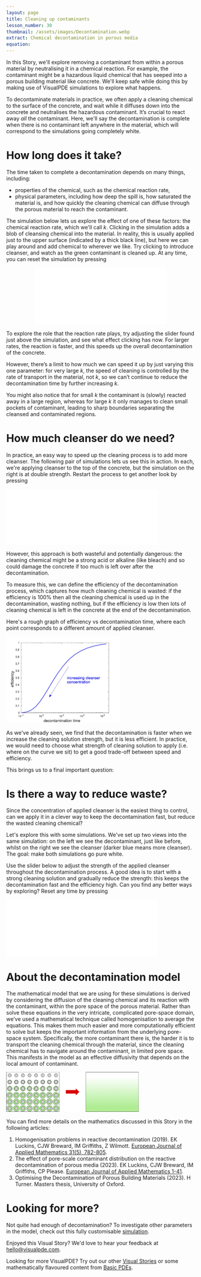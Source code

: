```yaml
---
layout: page
title: Cleaning up contaminants
lesson_number: 30
thumbnail: /assets/images/Decontamination.webp
extract: Chemical decontamination in porous media
equation:
---
```


In this Story, we'll explore removing a contaminant from within a porous material by neutralising it in a chemical reaction. For example, the contaminant might be a hazardous liquid chemical that has seeped into a porous building material like concrete. We'll keep safe while doing this by making use of VisualPDE simulations to explore what happens.

To decontaminate materials in practice, we often apply a cleaning chemical to the surface of the concrete, and wait while it diffuses down into the concrete and neutralises the hazardous contaminant. It’s crucial to react away *all* the contaminant. Here, we'll say the decontamination is complete when there is no contaminant left anywhere in the material, which will correspond to the simulations going completely white.

# How long does it take?
The time taken to complete a decontamination depends on many things, including: 
* properties of the chemical, such as the chemical reaction rate, 
* physical parameters, including how deep the spill is, how saturated the material is, and how quickly the cleaning chemical can diffuse through the porous material to reach the contaminant.

The simulation below lets us explore the effect of one of these factors: the chemical reaction rate, which we'll call $k$. Clicking in the simulation adds a blob of cleansing chemical into the material. In reality, this is usually applied just to the upper surface (indicated by a thick black line), but here we can play around and add chemical to wherever we like. Try clicking to introduce cleanser, and watch as the green contaminant is cleaned up. At any time, you can reset the simulation by pressing <vpde-reset iframe="simA"></vpde-reset>

<p style="text-align:center;margin-bottom:0;"><vpde-slider
    iframe="simA"
    name="k"
    label="$k$:"
    min="0.01"
    max="0.5"
    value="0.25"
    step="0.01"
></vpde-slider></p>

<iframe id="simA" class="sim" style="margin-left:calc(15% - 2px);margin-right:calc(15% - 2px);width:70%" src="/sim/?preset=DecontaminationDemoSpots&story&no_ui" frameborder="0" loading="lazy"></iframe>

To explore the role that the reaction rate plays, try adjusting the slider found just above the simulation, and see what effect clicking has now. For larger rates, the reaction is faster, and this speeds up the overall decontamination of the concrete. 

However, there’s a limit to how much we can speed it up by just varying this one parameter: for very large $k$, the speed of cleaning is controlled by the rate of transport in the material, not $k$, so we can’t continue to reduce the decontamination time by further increasing $k$. 

You might also notice that for small $k$ the contaminant is (slowly) reacted away in a large region, whereas for large $k$ it only manages to clean small pockets of contaminant, leading to sharp boundaries separating the cleansed and contaminated regions.

# How much cleanser do we need?
In practice, an easy way to speed up the cleaning process is to add more cleanser. The following pair of simulations lets us see this in action. In each, we're applying cleanser to the top of the concrete, but the simulation on the right is at double strength. Restart the process to get another look by pressing <vpde-reset iframe="simB simC"></vpde-reset>

<div style="display:flex">
<!-- Invisible sliders to set values in simulation -->
<vpde-slider style="display:none;justify-content:space-evenly;" iframe="simB" name="BC" value="1"></vpde-slider>
    <iframe id="simB" class="sim" style="width:40%" src="/sim/?preset=DecontaminationDirichlet&story&no_ui" frameborder="0" loading="lazy"></iframe>
<vpde-slider style="display:none" iframe="simC" name="BC" value="2"></vpde-slider>
    <iframe id="simC" class="sim" style="width:40%" src="/sim/?preset=DecontaminationDirichlet&story&no_ui" frameborder="0" loading="lazy"></iframe>
</div>

However, this approach is both wasteful and potentially dangerous: the cleaning chemical might be a strong acid or alkaline (like bleach) and so could damage the concrete if too much is left over after the decontamination. 

To measure this, we can define the efficiency of the decontamination process, which captures how much cleaning chemical is wasted: if the efficiency is 100% then all the cleaning chemical is used up in the decontamination, wasting nothing, but if the efficiency is low then lots of cleaning chemical is left in the concrete at the end of the decontamination.

Here's a rough graph of efficiency vs decontamination time, where each point corresponds to a different amount of applied cleanser.

<img class="center" style="width:60%" src="/assets/images/AOW_increasing_cleanser_conc.webp" alt="Graph showing that increasing the amount of cleanser results in faster but less efficient cleaning">

As we've already seen, we find that the decontamination is faster when we increase the cleaning solution strength, but it is less efficient. In practice, we would need to choose what strength of cleaning solution to apply (i.e. where on the curve we sit) to get a good trade-off between speed and efficiency.

This brings us to a final important question:

# Is there a way to reduce waste?
Since the concentration of applied cleanser is the easiest thing to control, can we apply it in a clever way to keep the decontamination fast, but reduce the wasted cleaning chemical?

Let's explore this with some simulations. We've set up two views into the same simulation: on the left we see the decontaminant, just like before, whilst on the right we see the cleanser (darker blue means more cleanser). The goal: make both simulations go pure white.

Use the slider below to adjust the strength of the applied cleanser throughout the decontamination process. A good idea is to start with a strong cleaning solution and gradually reduce the strength: this keeps the decontamination fast and the efficiency high. Can you find any better ways by exploring? Reset any time by pressing <vpde-reset iframe="simD simE"></vpde-reset>

<p style="text-align:center;margin-bottom:0;"><vpde-slider
    iframe="simD simE"
    name="BC"
    label="Strength:"
    min="0"
    max="10"
    value="10"
    step="0.1"
></vpde-slider></p>

<div style="display:flex">
    <iframe id="simD" class="sim" style="width:40%" src="/sim/?preset=DecontaminationDirichlet&story&no_ui" frameborder="0" loading="lazy"></iframe>
    <iframe id="simE" class="sim" style="width:40%" src="/sim/?preset=DecontaminationDirichlet&story&no_ui&view=0" frameborder="0" loading="lazy"></iframe>
</div>

# About the decontamination model
The mathematical model that we are using for these simulations is derived by considering the diffusion of the cleaning chemical and its reaction with the contaminant, within the pore space of the porous material. Rather than solve these equations in the very intricate, complicated pore-space domain, we’ve used a mathematical technique called homogenisation to average the equations. This makes them much easier and more computationally efficient to solve but keeps the important information from the underlying pore-space system. Specifically, the more contaminant there is, the harder it is to transport the cleaning chemical through the material, since the cleaning chemical has to navigate around the contaminant, in limited pore space. This manifests in the model as an effective diffusivity that depends on the local amount of contaminant.

<img class="center" style="width:70%" src="/assets/images/AOW_homogenisation.webp" alt="Schematic illustrating how fine-grained structure in a material becomes a smooth homogenised medium">

You can find more details on the mathematics discussed in this Story in the following articles:
1. Homogenisation problems in reactive decontamination (2019). EK Luckins, CJW Breward, IM Griffiths, Z Wilmott. [European Journal of Applied Mathematics 31(5), 782-805](https://doi.org/10.1017/S0956792519000263).
1. The effect of pore-scale contaminant distribution on the reactive decontamination of porous media (2023). EK Luckins, CJW Breward, IM Griffiths, CP Please. [European Journal of Applied Mathematics 1-41](https://doi.org/10.1017/S0956792523000219).
1. Optimising the Decontamination of Porous Building Materials (2023). H Turner. Masters thesis, University of Oxford.


# Looking for more?
Not quite had enough of decontamination? To investigate other parameters in the model, check out this fully customisable [simulation](/sim/?preset=decontaminationDemoSpots).

Enjoyed this Visual Story? We'd love to hear your feedback at [hello@visualpde.com](mailto:hello@visualpde.com).

Looking for more VisualPDE? Try out our other [Visual Stories](/visual-stories) or some mathematically flavoured content from [Basic PDEs](/basic-pdes).

